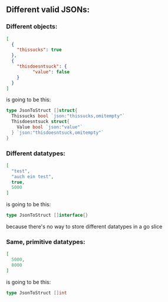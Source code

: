 ## Different valid JSONs:

### Different objects:
```json
[
  {
    "thissucks": true
  },
  {
    "thisdoesntsuck": {
          "value": false
    }
  }
]
```

is going to be this:
```go
type JsonToStruct []struct{
  Thissucks bool `json:"thissucks,omitempty"`
  Thisdoesntsuck struct{
    Value bool `json:"value"`
  } `json:"thisdoesntsuck,omitempty"`
}
```

### Different datatypes:
```json
[
  "test",
  "auch ein test",
  true,
  5000
]
```

is going to be this:
```go
type JsonToStruct []interface{}
```
because there's no way to store different datatypes in a go slice


### Same, primitive datatypes:
```json
[
  5000,
  8000
]
```

is going to be this:
```go
type JsonToStruct []int
```